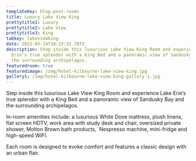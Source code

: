 ```yaml
---
templateKey: blog-post-rooms
title: Luxury Lake View King
prettytitle1: Luxury
prettytitle2: Lake View
prettytitle3: King
tabkey: lakeviewking
date: 2022-05-24T18:23:31.707Z
description: Step inside this luxurious Lake View King Room and experience Lake
  Erie’s true splendor with a King Bed and a panoramic view of Sandusky Bay and
  the surrounding archipelagos.
featuredroom: true
featuredimage: /img/hotel-kilbourne-lake-view-king.jpg
gallery1: /img/hotel-kilbourne-lake-view-king-gallery-1.jpg
---
```

Step inside this luxurious Lake View King Room and experience Lake Erie’s true splendor with a King Bed and a panoramic view of Sandusky Bay and the surrounding archipelagos.

In-room amenities include: a luxurious White Dove mattress, plush linens, flat screen HDTV, work area with study desk and chair, oversized private shower, Molton Brown bath products,  Nespresso machine, mini-fridge and high-speed WIFI.

Each room is designed to evoke comfort and features a classic design with an urban flair.